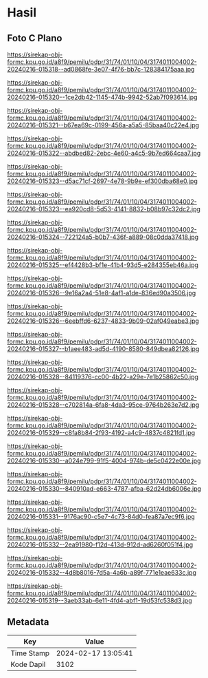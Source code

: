 # Hasil

## Foto C Plano

https://sirekap-obj-formc.kpu.go.id/a8f9/pemilu/pdpr/31/74/01/10/04/3174011004002-20240216-015318--ad0868fe-3e07-4f76-bb7c-128384175aaa.jpg

https://sirekap-obj-formc.kpu.go.id/a8f9/pemilu/pdpr/31/74/01/10/04/3174011004002-20240216-015320--1ce2db42-1145-474b-9942-52ab7f093614.jpg

https://sirekap-obj-formc.kpu.go.id/a8f9/pemilu/pdpr/31/74/01/10/04/3174011004002-20240216-015321--b67ea69c-0199-456a-a5a5-85baa40c22e4.jpg

https://sirekap-obj-formc.kpu.go.id/a8f9/pemilu/pdpr/31/74/01/10/04/3174011004002-20240216-015322--abdbed82-2ebc-4e60-a4c5-9b7ed664caa7.jpg

https://sirekap-obj-formc.kpu.go.id/a8f9/pemilu/pdpr/31/74/01/10/04/3174011004002-20240216-015323--d5ac71cf-2697-4e78-9b9e-ef300dba68e0.jpg

https://sirekap-obj-formc.kpu.go.id/a8f9/pemilu/pdpr/31/74/01/10/04/3174011004002-20240216-015323--ea920cd8-5d53-4141-8832-b08b97c32dc2.jpg

https://sirekap-obj-formc.kpu.go.id/a8f9/pemilu/pdpr/31/74/01/10/04/3174011004002-20240216-015324--722124a5-b0b7-436f-a889-08c0dda37418.jpg

https://sirekap-obj-formc.kpu.go.id/a8f9/pemilu/pdpr/31/74/01/10/04/3174011004002-20240216-015325--ef4428b3-bf1e-41b4-93d5-e284355eb46a.jpg

https://sirekap-obj-formc.kpu.go.id/a8f9/pemilu/pdpr/31/74/01/10/04/3174011004002-20240216-015326--9e16a2a4-51e8-4af1-a1de-836ed90a3506.jpg

https://sirekap-obj-formc.kpu.go.id/a8f9/pemilu/pdpr/31/74/01/10/04/3174011004002-20240216-015326--6eebffd6-6237-4833-9b09-02af049eabe3.jpg

https://sirekap-obj-formc.kpu.go.id/a8f9/pemilu/pdpr/31/74/01/10/04/3174011004002-20240216-015327--b1aee483-ad5d-4190-8580-849dbea82126.jpg

https://sirekap-obj-formc.kpu.go.id/a8f9/pemilu/pdpr/31/74/01/10/04/3174011004002-20240216-015328--84119376-cc00-4b22-a29e-7e1b25862c50.jpg

https://sirekap-obj-formc.kpu.go.id/a8f9/pemilu/pdpr/31/74/01/10/04/3174011004002-20240216-015328--c702814a-6fa8-4da3-95ce-9764b263e7d2.jpg

https://sirekap-obj-formc.kpu.go.id/a8f9/pemilu/pdpr/31/74/01/10/04/3174011004002-20240216-015329--c8fa8b84-2f93-4192-a4c9-4837c4821fd1.jpg

https://sirekap-obj-formc.kpu.go.id/a8f9/pemilu/pdpr/31/74/01/10/04/3174011004002-20240216-015330--a024e799-91f5-4004-974b-de5c0422e00e.jpg

https://sirekap-obj-formc.kpu.go.id/a8f9/pemilu/pdpr/31/74/01/10/04/3174011004002-20240216-015330--840910ad-e663-4787-afba-62d24db6006e.jpg

https://sirekap-obj-formc.kpu.go.id/a8f9/pemilu/pdpr/31/74/01/10/04/3174011004002-20240216-015331--9176ac90-c5e7-4c73-84d0-fea87a7ec9f6.jpg

https://sirekap-obj-formc.kpu.go.id/a8f9/pemilu/pdpr/31/74/01/10/04/3174011004002-20240216-015332--2ea91980-f12d-413d-912d-ad6260f051f4.jpg

https://sirekap-obj-formc.kpu.go.id/a8f9/pemilu/pdpr/31/74/01/10/04/3174011004002-20240216-015332--4d8b8016-7d5a-4a6b-a89f-771e1eae633c.jpg

https://sirekap-obj-formc.kpu.go.id/a8f9/pemilu/pdpr/31/74/01/10/04/3174011004002-20240216-015319--3aeb33ab-6e11-4fd4-abf1-19d53fc538d3.jpg


## Metadata

| Key        | Value               |
| ---------- | ------------------- |
| Time Stamp | 2024-02-17 13:05:41 |
| Kode Dapil | 3102                |




